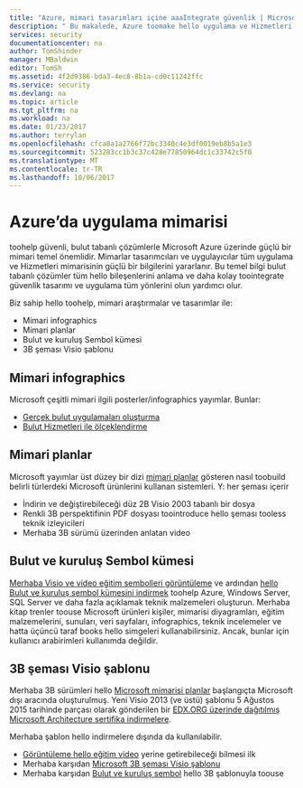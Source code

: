 ```yaml
---
title: "Azure, mimari tasarımları içine aaaIntegrate güvenlik | Microsoft Docs"
description: " Bu makalede, Azure toomake hello uygulama ve Hizmetleri mimarisi anlamanıza yardımcı olur, tasarım ve uygulama halinde daha kolay toointegrate güvenlik. "
services: security
documentationcenter: na
author: TomShinder
manager: MBaldwin
editor: TomSh
ms.assetid: 4f2d9386-bda3-4ec8-8b1a-cd0c11242ffc
ms.service: security
ms.devlang: na
ms.topic: article
ms.tgt_pltfrm: na
ms.workload: na
ms.date: 01/23/2017
ms.author: terrylan
ms.openlocfilehash: cfca8a1a2766f72bc3340c4e3df0019eb8b5a1e3
ms.sourcegitcommit: 523283cc1b3c37c428e77850964dc1c33742c5f0
ms.translationtype: MT
ms.contentlocale: tr-TR
ms.lasthandoff: 10/06/2017
---
```

# <a name="application-architecture-on-azure"></a>Azure’da uygulama mimarisi
toohelp güvenli, bulut tabanlı çözümlerle Microsoft Azure üzerinde güçlü bir mimari temel önemlidir. Mimarlar tasarımcıları ve uygulayıcılar tüm uygulama ve Hizmetleri mimarisinin güçlü bir bilgilerini yararlanır. Bu temel bilgi bulut tabanlı çözümler tüm hello bileşenlerini anlama ve daha kolay toointegrate güvenlik tasarımı ve uygulama tüm yönlerini olun yardımcı olur.

Biz sahip hello toohelp, mimari araştırmalar ve tasarımlar ile:

* Mimari infographics
* Mimari planlar
* Bulut ve kuruluş Sembol kümesi
* 3B şeması Visio şablonu

## <a name="architectural-infographics"></a>Mimari infographics
Microsoft çeşitli mimari ilgili posterler/infographics yayımlar. Bunlar:

* [Gerçek bulut uygulamaları oluşturma](https://azure.microsoft.com/documentation/infographics/building-real-world-cloud-apps/)
* [Bulut Hizmetleri ile ölçeklendirme](https://azure.microsoft.com/documentation/infographics/cloud-services/)

## <a name="architectural-blueprints"></a>Mimari planlar
Microsoft yayımlar üst düzey bir dizi [mimari planlar](http://aka.ms/azblueprints) gösteren nasıl toobuild belirli türlerdeki Microsoft ürünlerini kullanan sistemleri.
Y: her şeması içerir

* İndirin ve değiştirebileceği düz 2B Visio 2003 tabanlı bir dosya
* Renkli 3B perspektifinin PDF dosyası toointroduce hello şeması tooless teknik izleyicileri
* Merhaba 3B sürümü üzerinden anlatan video

## <a name="cloud-and-enterprise-symbol-set"></a>Bulut ve kuruluş Sembol kümesi
[Merhaba Visio ve video eğitim sembolleri görüntüleme](http://aka.ms/CnESymbolsVideo) ve ardından [hello Bulut ve kuruluş sembol kümesini indirmek](http://aka.ms/CnESymbols) toohelp Azure, Windows Server, SQL Server ve daha fazla açıklamak teknik malzemeleri oluşturun. Merhaba kitap trenler toouse Microsoft ürünleri kişiler, mimarisi diyagramları, eğitim malzemelerini, sunuları, veri sayfaları, infographics, teknik incelemeler ve hatta üçüncü taraf books hello simgeleri kullanabilirsiniz. Ancak, bunlar için kullanıcı arabirimleri kullanımda değildir.

## <a name="3d-blueprint-visio-template"></a>3B şeması Visio şablonu
Merhaba 3B sürümleri hello [Microsoft mimarisi planlar](http://aka.ms/azblueprints) başlangıçta Microsoft dışı aracında oluşturulmuş. Yeni Visio 2013 (ve üstü) şablonu 5 Ağustos 2015 tarihinde parçası olarak gönderilen bir [EDX.ORG üzerinde dağıtılmış Microsoft Architecture sertifika indirmelere](https://docs.microsoft.com/azure/architecture/#microsoft-architecture-certification-course).

Merhaba şablon hello indirmelere dışında da kullanılabilir.

* [Görüntüleme hello eğitim video](http://aka.ms/3dBlueprintTemplateVideo) yerine getirebileceği bilmesi ilk
* Merhaba karşıdan [Microsoft 3B şeması Visio şablonu](http://aka.ms/3DBlueprintTemplate)
* Merhaba karşıdan [Bulut ve kuruluş sembol](https://docs.microsoft.com/azure/architecture/#drawing-symbol-and-icon-sets) hello 3B şablonuyla toouse

